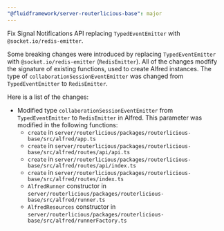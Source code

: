 ```yaml
---
"@fluidframework/server-routerlicious-base": major
---
```


Fix Signal Notifications API replacing `TypedEventEmitter` with `@socket.io/redis-emitter`.

Some breaking changes were introduced by replacing `TypedEventEmitter` with `@socket.io/redis-emitter` (`RedisEmitter`). All of the changes modfify the signature of existing functions, used to create Alfred instances. The type of `collaborationSessionEventEmitter` was changed from `TypedEventEmitter` to `RedisEmitter`.

Here is a list of the changes:

- Modified type `collaborationSessionEventEmitter` from `TypedEventEmitter` to `RedisEmitter` in Alfred. This parameter was modified in the following functions:
  - `create` in `server/routerlicious/packages/routerlicious-base/src/alfred/app.ts`
  - `create` in `server/routerlicious/packages/routerlicious-base/src/alfred/routes/api/api.ts`
  - `create` in `server/routerlicious/packages/routerlicious-base/src/alfred/routes/api/index.ts`
  - `create` in `server/routerlicious/packages/routerlicious-base/src/alfred/routes/index.ts`
  - `AlfredRunner` constructor in `server/routerlicious/packages/routerlicious-base/src/alfred/runner.ts`
  - `AlfredResources` constructor in `server/routerlicious/packages/routerlicious-base/src/alfred/runnerFactory.ts`
